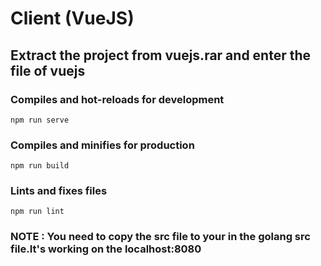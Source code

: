 # Client (VueJS)

## Extract the project from vuejs.rar and enter the file of vuejs
### Compiles and hot-reloads for development
```
npm run serve
```

### Compiles and minifies for production
```
npm run build
```

### Lints and fixes files
```
npm run lint
```

### NOTE : You need to copy the src file to your in the golang src file.It's working on the localhost:8080
